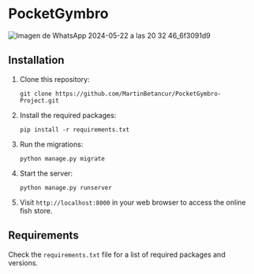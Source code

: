 # PocketGymbro

![Imagen de WhatsApp 2024-05-22 a las 20 32 46_6f3091d9](https://github.com/MartinBetancur/PocketGymbro-Project/assets/112513323/eed99b32-6dcb-40b7-af5b-e9d1fd95dc02)


## Installation

1. Clone this repository:

    ```
    git clone https://github.com/MartinBetancur/PocketGymbro-Project.git
    ```

2. Install the required packages:

    ```
    pip install -r requirements.txt
    ```

4. Run the migrations:

    ```
    python manage.py migrate
    ```

5. Start the server:

    ```
    python manage.py runserver
    ```

6. Visit `http://localhost:8000` in your web browser to access the online fish store.

## Requirements

Check the `requirements.txt` file for a list of required packages and versions.
